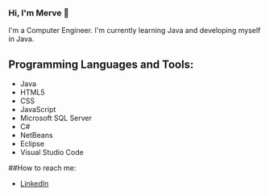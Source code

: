 ### Hi, I'm Merve 👋

I'm a Computer Engineer. I'm currently learning Java and developing myself in Java. 

## Programming Languages and Tools:

- Java
- HTML5
- CSS
- JavaScript
- Microsoft SQL Server
- C#
- NetBeans
- Eclipse
- Visual Studio Code

##How to reach me:

- [LinkedIn](https://www.linkedin.com/in/merverkus/)

<!--
**merverkus/merverkus** is a ✨ _special_ ✨ repository because its `README.md` (this file) appears on your GitHub profile.

Here are some ideas to get you started:

- 🔭 I’m currently working on ...
- 🌱 I’m currently learning ...
- 👯 I’m looking to collaborate on ...
- 🤔 I’m looking for help with ...
- 💬 Ask me about ...
- 📫 How to reach me: ...
- 😄 Pronouns: ...
- ⚡ Fun fact: ...
-->
